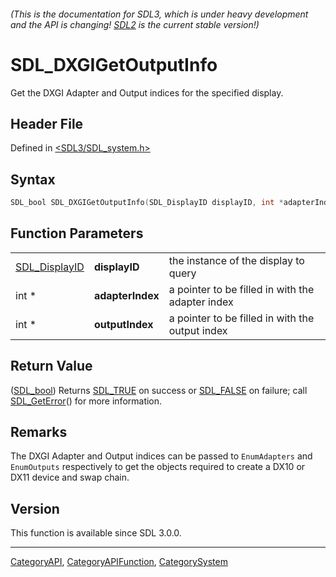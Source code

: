 ###### (This is the documentation for SDL3, which is under heavy development and the API is changing! [SDL2](https://wiki.libsdl.org/SDL2/) is the current stable version!)
# SDL_DXGIGetOutputInfo

Get the DXGI Adapter and Output indices for the specified display.

## Header File

Defined in [<SDL3/SDL_system.h>](https://github.com/libsdl-org/SDL/blob/main/include/SDL3/SDL_system.h)

## Syntax

```c
SDL_bool SDL_DXGIGetOutputInfo(SDL_DisplayID displayID, int *adapterIndex, int *outputIndex);
```

## Function Parameters

|                                |                  |                                                  |
| ------------------------------ | ---------------- | ------------------------------------------------ |
| [SDL_DisplayID](SDL_DisplayID) | **displayID**    | the instance of the display to query             |
| int *                          | **adapterIndex** | a pointer to be filled in with the adapter index |
| int *                          | **outputIndex**  | a pointer to be filled in with the output index  |

## Return Value

([SDL_bool](SDL_bool)) Returns [SDL_TRUE](SDL_TRUE) on success or
[SDL_FALSE](SDL_FALSE) on failure; call [SDL_GetError](SDL_GetError)() for
more information.

## Remarks

The DXGI Adapter and Output indices can be passed to `EnumAdapters` and
`EnumOutputs` respectively to get the objects required to create a DX10 or
DX11 device and swap chain.

## Version

This function is available since SDL 3.0.0.

----
[CategoryAPI](CategoryAPI), [CategoryAPIFunction](CategoryAPIFunction), [CategorySystem](CategorySystem)

